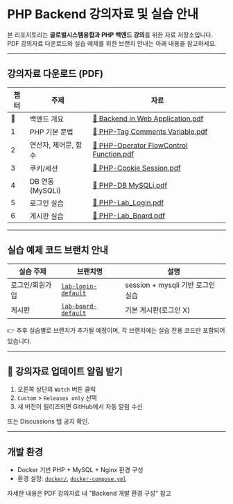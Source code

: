 # PHP Backend 강의자료 및 실습 안내

본 리포지토리는 **글로벌시스템융합과 PHP 백엔드 강의**를 위한 자료 저장소입니다.  
PDF 강의자료 다운로드와 실습 예제를 위한 브랜치 안내는 아래 내용을 참고하세요.

---

## 강의자료 다운로드 (PDF)

| 챕터 | 주제          | 자료                                                                                           |
|----|-------------|----------------------------------------------------------------------------------------------|
| 📌 | 백엔드 개요      | [📄 Backend in Web Application.pdf](./docs/Backend%20in%20Web%20Application.pdf)             |
| 1  | PHP 기본 문법   | [📄 PHP-Tag Comments Variable.pdf](./docs/PHP-Tag%20Comments%20Variable.pdf)                 |
| 2  | 연산자, 제어문, 함수 | [📄 PHP-Operator FlowControl Function.pdf](./docs/PHP-Operator%20FlowControl%20Function.pdf) |
| 3  | 쿠키/세션       | [📄 PHP-Cookie Session.pdf](./docs/PHP-Cookie%20Session.pdf)                                 |
| 4  | DB 연동 (MySQLi) | [📄 PHP-DB MySQLi.pdf](./docs/PHP-DB%20MySQLi.pdf)                                           |
| 5  | 로그인 실습      | [📄 PHP-Lab_Login.pdf](./docs/PHP-Lab_Login.pdf)                                             |
| 6  | 게시판 실습      | [📄 PHP-Lab_Board.pdf](./docs/PHP-Lab_Board.pdf)                                             |
---

## 실습 예제 코드 브랜치 안내

| 실습 주제 | 브랜치명                                                                             | 설명                         |
|-----|----------------------------------------------------------------------------------|----------------------------|
| 로그인/회원가입 | [`lab-login-default`](https://github.com/gsc-lab/backend/tree/lab-login-default) | session + mysqli 기반 로그인 실습 |
| 게시판 | [`lab-board-default`](https://github.com/gsc-lab/backend/tree/lab-board-default) | 기본 게시판(로그인 X)              |
👉 추후 실습별로 브랜치가 추가될 예정이며, 각 브랜치에는 실습 전용 코드만 포함되어 있습니다.

---

## 📢 강의자료 업데이트 알림 받기

1. 오른쪽 상단의 `Watch` 버튼 클릭
2. `Custom` > `Releases only` 선택
3. 새 버전이 릴리즈되면 GitHub에서 자동 알림 수신

또는 Discussions 탭 공지 확인.

---

## 개발 환경

- Docker 기반 PHP + MySQL + Nginx 환경 구성
- 환경 설정: [`docker/`](./docker), [`docker-compose.yml`](./docker-compose.yml)

자세한 내용은 PDF 강의자료 내 "Backend 개발 환경 구성" 참고
